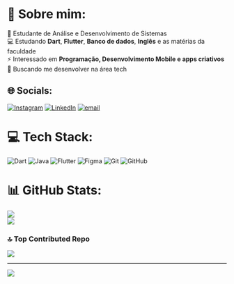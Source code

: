 # 💫 Sobre mim:
🔭 Estudante de Análise e Desenvolvimento de Sistemas<br>💻 Estudando **Dart**, **Flutter**, **Banco de dados**, **Inglês** e as matérias da faculdade<br>⚡ Interessado em **Programação, Desenvolvimento Mobile e apps criativos**<br>🌱 Buscando me desenvolver na área tech


## 🌐 Socials:
[![Instagram](https://img.shields.io/badge/Instagram-%23E4405F.svg?logo=Instagram&logoColor=white)](https://instagram.com/eduardoapa_) [![LinkedIn](https://img.shields.io/badge/LinkedIn-%230077B5.svg?logo=linkedin&logoColor=white)](https://linkedin.com/in/www.linkedin.com/in/eduardo-aparecido-455a372ba) [![email](https://img.shields.io/badge/Email-D14836?logo=gmail&logoColor=white)](mailto:eaparecido2003@gmail.com) 

# 💻 Tech Stack:
![Dart](https://img.shields.io/badge/dart-%230175C2.svg?style=for-the-badge&logo=dart&logoColor=white) ![Java](https://img.shields.io/badge/java-%23ED8B00.svg?style=for-the-badge&logo=openjdk&logoColor=white) ![Flutter](https://img.shields.io/badge/Flutter-%2302569B.svg?style=for-the-badge&logo=Flutter&logoColor=white) ![Figma](https://img.shields.io/badge/figma-%23F24E1E.svg?style=for-the-badge&logo=figma&logoColor=white) ![Git](https://img.shields.io/badge/git-%23F05033.svg?style=for-the-badge&logo=git&logoColor=white) ![GitHub](https://img.shields.io/badge/github-%23121011.svg?style=for-the-badge&logo=github&logoColor=white)
# 📊 GitHub Stats:
![](https://github-readme-stats.vercel.app/api?username=EduardoAparecido18&theme=transparent&hide_border=false&include_all_commits=true&count_private=true)<br/>
![](https://github-readme-stats.vercel.app/api/top-langs/?username=EduardoAparecido18&theme=transparent&hide_border=false&include_all_commits=true&count_private=true&layout=compact)

### 🔝 Top Contributed Repo
![](https://github-contributor-stats.vercel.app/api?username=EduardoAparecido18&limit=5&theme=dark&combine_all_yearly_contributions=true)

---
[![](https://visitcount.itsvg.in/api?id=EduardoAparecido18&icon=0&color=0)](https://visitcount.itsvg.in)

<!-- Proudly created with GPRM ( https://gprm.itsvg.in ) -->
